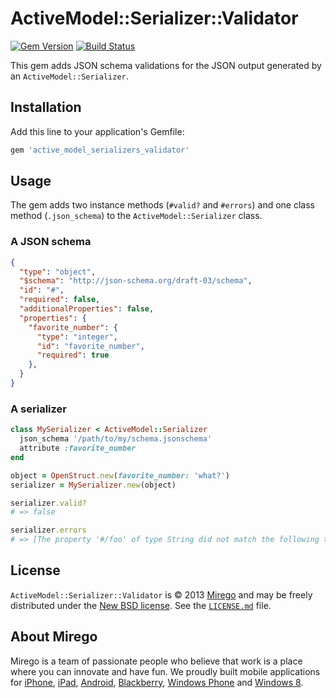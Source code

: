 # ActiveModel::Serializer::Validator

[![Gem Version](https://badge.fury.io/rb/active_model_serializers_validator.png)](https://rubygems.org/gems/active_model_serializers_validator)
[![Build Status](https://travis-ci.org/mirego/active_model_serializers_validator.png?branch=master)](https://travis-ci.org/mirego/active_model_serializers_validator)

This gem adds JSON schema validations for the JSON output generated by an `ActiveModel::Serializer`.

## Installation

Add this line to your application's Gemfile:

```ruby
gem 'active_model_serializers_validator'
```

## Usage

The gem adds two instance methods (`#valid?` and `#errors`) and one class method (`.json_schema`) to the `ActiveModel::Serializer` class.

### A JSON schema

```json
{
  "type": "object",
  "$schema": "http://json-schema.org/draft-03/schema",
  "id": "#",
  "required": false,
  "additionalProperties": false,
  "properties": {
    "favorite_number": {
      "type": "integer",
      "id": "favorite_number",
      "required": true
    },
  }
}
```

### A serializer

```ruby
class MySerializer < ActiveModel::Serializer
  json_schema '/path/to/my/schema.jsonschema'
  attribute :favorite_number
end

object = OpenStruct.new(favorite_number: 'what?')
serializer = MySerializer.new(object)

serializer.valid?
# => false

serializer.errors
# => [The property '#/foo' of type String did not match the following type: integer in schema /path/to/my/schema.jsonschema]
```

## License

`ActiveModel::Serializer::Validator` is © 2013 [Mirego](http://www.mirego.com) and may be freely distributed under the [New BSD license](http://opensource.org/licenses/BSD-3-Clause).  See the [`LICENSE.md`](https://github.com/mirego/active_model_serializers_validator/blob/master/LICENSE.md) file.

## About Mirego

Mirego is a team of passionate people who believe that work is a place where you can innovate and have fun.
We proudly built mobile applications for
[iPhone](http://mirego.com/en/iphone-app-development/ "iPhone application development"),
[iPad](http://mirego.com/en/ipad-app-development/ "iPad application development"),
[Android](http://mirego.com/en/android-app-development/ "Android application development"),
[Blackberry](http://mirego.com/en/blackberry-app-development/ "Blackberry application development"),
[Windows Phone](http://mirego.com/en/windows-phone-app-development/ "Windows Phone application development") and
[Windows 8](http://mirego.com/en/windows-8-app-development/ "Windows 8 application development").
